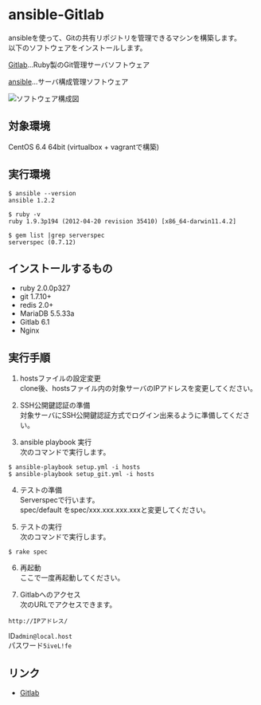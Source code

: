 ansible-Gitlab
=====================

ansibleを使って、Gitの共有リポジトリを管理できるマシンを構築します。  
以下のソフトウェアをインストールします。  

[Gitlab](http://gitlab.org/)…Ruby製のGit管理サーバソフトウェア  

[ansible](http://www.ansibleworks.com/)...サーバ構成管理ソフトウェア  

![ソフトウェア構成図](https://raw.github.com/volanja/ansible-Gitlab/master/img/ansible-Gitlab.png)

対象環境
-----
CentOS 6.4 64bit   (virtualbox + vagrantで構築)

実行環境
-----
	$ ansible --version  
	ansible 1.2.2

	$ ruby -v  
	ruby 1.9.3p194 (2012-04-20 revision 35410) [x86_64-darwin11.4.2]

	$ gem list |grep serverspec  
	serverspec (0.7.12)

インストールするもの
------
+ ruby 2.0.0p327
+ git 1.7.10+
+ redis 2.0+
+ MariaDB 5.5.33a
+ Gitlab 6.1
+ Nginx

実行手順
----
1. hostsファイルの設定変更  
clone後、hostsファイル内の対象サーバのIPアドレスを変更してください。

2. SSH公開鍵認証の準備  
対象サーバにSSH公開鍵認証方式でログイン出来るように準備してください。

3. ansible playbook 実行  
次のコマンドで実行します。  
```
$ ansible-playbook setup.yml -i hosts  
$ ansible-playbook setup_git.yml -i hosts
```

4. テストの準備  
Serverspecで行います。  
spec/default をspec/xxx.xxx.xxx.xxxと変更してください。

5. テストの実行  
次のコマンドで実行します。  
```
$ rake spec
```

6. 再起動  
ここで一度再起動してください。

7. Gitlabへのアクセス  
次のURLでアクセスできます。  
```
http://IPアドレス/  
```

ID```admin@local.host```  
パスワード```5iveL!fe```

リンク
-----
+ [Gitlab](http://gitlab.org/)
